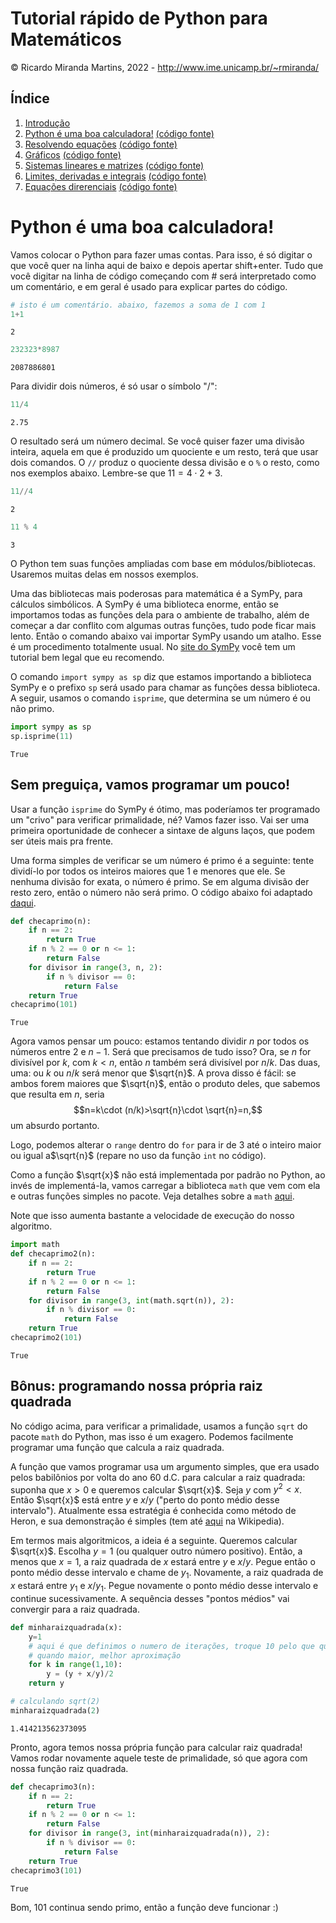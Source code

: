 # Tutorial rápido de Python para Matemáticos

&copy; Ricardo Miranda Martins, 2022 - http://www.ime.unicamp.br/~rmiranda/

## Índice

1. [Introdução](1-intro.html) 
2. [Python é uma boa calculadora!](2-calculadora.html) [(código fonte)](2-calculadora.ipynb)
3. [Resolvendo equações](3-resolvendo-eqs.html)  [(código fonte)](3-resolvendo-eqs.ipynb)
4. [Gráficos](4-graficos.html)  [(código fonte)](4-graficos.ipynb)
5. [Sistemas lineares e matrizes](5-lineares-e-matrizes.html)  [(código fonte)](5-lineares-e-matrizes.ipynb)
6. [Limites, derivadas e integrais](6-limites-derivadas-integrais.html)  [(código fonte)](6-limites-derivadas-integrais.ipynb)
7. [Equações direrenciais](7-equacoes-diferenciais.html)  [(código fonte)](7-equacoes-diferenciais.ipynb)



# Python é uma boa calculadora!

Vamos colocar o Python para fazer umas contas. Para isso, é só digitar o que você quer na linha aqui de baixo e depois apertar shift+enter. Tudo que você digitar na linha de código começando com # será interpretado como um comentário, e em geral é usado para explicar partes do código.


```python
# isto é um comentário. abaixo, fazemos a soma de 1 com 1
1+1
```




    2




```python
232323*8987
```




    2087886801



Para dividir dois números, é só usar o símbolo "/":


```python
11/4
```




    2.75



O resultado será um número decimal. Se você quiser fazer uma divisão inteira, aquela em que é produzido um quociente e um resto, terá que usar dois comandos. O ```//``` produz o quociente dessa divisão e o ```%``` o resto, como nos exemplos abaixo. Lembre-se que $11=4\cdot 2+3$.


```python
11//4
```




    2




```python
11 % 4
```




    3



O Python tem suas funções ampliadas com base em módulos/bibliotecas. Usaremos muitas delas em nossos exemplos. 

Uma das bibliotecas mais poderosas para matemática é a SymPy, para cálculos simbólicos. A SymPy é uma biblioteca enorme, então se importamos todas as funções dela para o ambiente de trabalho, além de começar a dar conflito com algumas outras funções, tudo pode ficar mais lento. Então o comando abaixo vai importar SymPy usando um atalho. Esse é um procedimento totalmente usual. No [site do SymPy](https://docs.sympy.org/latest/tutorial/index.html) você tem um tutorial bem legal que eu recomendo.

O comando ```import sympy as sp``` diz que estamos importando a biblioteca SymPy e o prefixo ```sp``` será usado para chamar as funções dessa biblioteca. A seguir, usamos o comando ```isprime```, que determina se um número é ou não primo.


```python
import sympy as sp
sp.isprime(11)
```




    True



## Sem preguiça, vamos programar um pouco!

Usar a função ```isprime``` do SymPy é ótimo, mas poderíamos ter programado um "crivo" para verificar primalidade, né? Vamos fazer isso. Vai ser uma primeira oportunidade de conhecer a sintaxe de alguns laços, que podem ser úteis mais pra frente.

Uma forma simples de verificar se um número é primo é a seguinte: tente dividí-lo por todos os inteiros maiores que 1 e menores que ele. Se nenhuma divisão for exata, o número é primo. Se em alguma divisão der resto zero, então o número não será primo. O código abaixo foi adaptado [daqui](https://stackoverflow.com/questions/4114167/checking-if-a-number-is-prime-in-python). 


```python
def checaprimo(n):
    if n == 2:
        return True
    if n % 2 == 0 or n <= 1:
        return False
    for divisor in range(3, n, 2):
        if n % divisor == 0:
            return False
    return True
checaprimo(101)
```




    True



Agora vamos pensar um pouco: estamos tentando dividir $n$ por todos os números entre $2$ e $n-1$. Será que precisamos de tudo isso? Ora, se $n$ for divisível por $k$, com $k<n$, então $n$ também será divisível por $n/k$. Das duas, uma: ou $k$ ou $n/k$ será menor que $\sqrt{n}$. A prova disso é fácil: se ambos forem maiores que $\sqrt{n}$, então o produto deles, que sabemos que resulta em $n$, seria $$n=k\cdot (n/k)>\sqrt{n}\cdot \sqrt{n}=n,$$ um absurdo portanto.

Logo, podemos alterar o ```range``` dentro do ```for``` para ir de $3$ até o inteiro maior ou igual a$\sqrt{n}$ (repare no uso da função ```int``` no código).

Como a função $\sqrt{x}$ não está implementada por padrão no Python, ao invés de implementá-la, vamos carregar a biblioteca ```math``` que vem com ela e outras funções simples no pacote. Veja detalhes sobre a ```math``` [aqui](https://docs.python.org/3/library/math.html).

Note que isso aumenta bastante a velocidade de execução do nosso algoritmo.


```python
import math
def checaprimo2(n):
    if n == 2:
        return True
    if n % 2 == 0 or n <= 1:
        return False
    for divisor in range(3, int(math.sqrt(n)), 2):
        if n % divisor == 0:
            return False
    return True
checaprimo2(101)
```




    True



## Bônus: programando nossa própria raiz quadrada

No código acima, para verificar a primalidade, usamos a função ```sqrt``` do pacote ```math``` do Python, mas isso é um exagero. Podemos facilmente programar uma função que calcula a raiz quadrada.

A função que vamos programar usa um argumento simples, que era usado pelos babilônios por volta do ano 60 d.C. para calcular a raiz quadrada: suponha que $x>0$ e queremos calcular $\sqrt{x}$. Seja $y$ com $y^2<x$. Então $\sqrt{x}$ está entre $y$ e $x/y$ ("perto do ponto médio desse intervalo"). Atualmente essa estratégia é conhecida como método de Heron, e sua demonstração é simples (tem até [aqui](https://en.wikipedia.org/wiki/Methods_of_computing_square_roots#Babylonian_method) na Wikipedia).

Em termos mais algoritmicos, a ideia é a seguinte. Queremos calcular $\sqrt{x}$. Escolha $y=1$ (ou qualquer outro número positivo). Então, a menos que $x=1$, a raiz quadrada de $x$ estará entre $y$ e $x/y$. Pegue então o ponto médio desse intervalo e chame de $y_1$. Novamente, a raiz quadrada de $x$ estará entre $y_1$ e $x/y_1$. Pegue novamente o ponto médio desse intervalo e continue sucessivamente. A sequência desses "pontos médios" vai convergir para a raiz quadrada.


```python
def minharaizquadrada(x):
    y=1
    # aqui é que definimos o numero de iterações, troque 10 pelo que quiser;
    # quando maior, melhor aproximação
    for k in range(1,10):
        y = (y + x/y)/2
    return y

# calculando sqrt(2)
minharaizquadrada(2)
```




    1.414213562373095



Pronto, agora temos nossa própria função para calcular raiz quadrada! Vamos rodar novamente aquele teste de primalidade, só que agora com nossa função raiz quadrada.


```python
def checaprimo3(n):
    if n == 2:
        return True
    if n % 2 == 0 or n <= 1:
        return False
    for divisor in range(3, int(minharaizquadrada(n)), 2):
        if n % divisor == 0:
            return False
    return True
checaprimo3(101)
```




    True



Bom, 101 continua sendo primo, então a função deve funcionar :)
